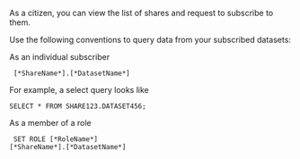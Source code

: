 
As a citizen, you can view the list of shares and request to subscribe to them.

Use the following conventions to query data from your subscribed datasets:

As an individual subscriber

```
 [*ShareName*].[*DatasetName*]
```

For example, a select query looks like

```
SELECT * FROM SHARE123.DATASET456;
```

As a member of a role

```
 SET ROLE [*RoleName*]
[*ShareName*].[*DatasetName*]
```

